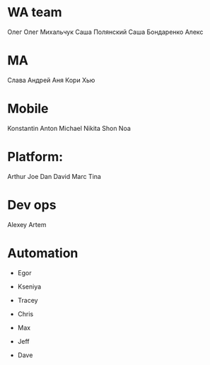 # WA team
Олег
Олег Михальчук
Саша Полянский
Саша Бондаренко
Алекс

# MA 
  Слава
  Андрей
  Аня
  Кори
  Хью
  
# Mobile 
  Konstantin
  Anton
  Michael
  Nikita
  Shon
  Noa
  
# Platform:
  Arthur
  Joe
  Dan
  David
  Marc
  Tina
  
# Dev ops
  Alexey
  Artem
  
# Automation
- Egor 
- Kseniya

- Tracey
- Chris
- Max

- Jeff
- Dave
